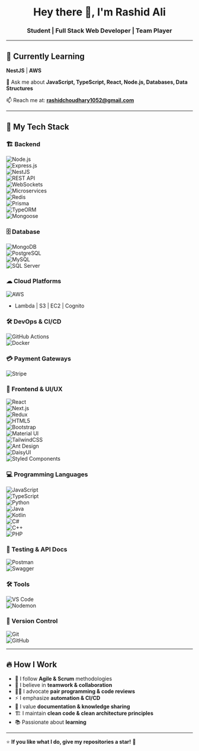 <h1 align="center">Hey there 👋, I'm Rashid Ali</h1>
<h3 align="center">Student | Full Stack Web Developer | Team Player</h3>

---

## 🌱 Currently Learning  
**NestJS** | **AWS**   

💬 Ask me about **JavaScript, TypeScript, React, Node.js, Databases, Data Structures**  

📫 Reach me at: **rashidchoudhary1052@gmail.com**  

---

## 🚀 My Tech Stack  

### 🏗 Backend  
![Node.js](https://img.shields.io/badge/Node.js-339933?style=for-the-badge&logo=node.js&logoColor=white)  
![Express.js](https://img.shields.io/badge/Express.js-000000?style=for-the-badge&logo=express&logoColor=white)  
![NestJS](https://img.shields.io/badge/NestJS-E0234E?style=for-the-badge&logo=nestjs&logoColor=white)  
![REST API](https://img.shields.io/badge/REST_API-005571?style=for-the-badge)  
![WebSockets](https://img.shields.io/badge/WebSockets-000000?style=for-the-badge)  
![Microservices](https://img.shields.io/badge/Microservices-FF6F00?style=for-the-badge)  
![Redis](https://img.shields.io/badge/Redis-DC382D?style=for-the-badge&logo=redis&logoColor=white)  
![Prisma](https://img.shields.io/badge/Prisma-2D3748?style=for-the-badge&logo=prisma&logoColor=white)  
![TypeORM](https://img.shields.io/badge/TypeORM-E34F26?style=for-the-badge)  
![Mongoose](https://img.shields.io/badge/Mongoose-880000?style=for-the-badge)  

### 🗄 Database  
![MongoDB](https://img.shields.io/badge/MongoDB-47A248?style=for-the-badge&logo=mongodb&logoColor=white)  
![PostgreSQL](https://img.shields.io/badge/PostgreSQL-336791?style=for-the-badge&logo=postgresql&logoColor=white)  
![MySQL](https://img.shields.io/badge/MySQL-4479A1?style=for-the-badge&logo=mysql&logoColor=white)  
![SQL Server](https://img.shields.io/badge/SQL%20Server-CC2927?style=for-the-badge&logo=microsoft-sql-server&logoColor=white)  

### ☁ Cloud Platforms  
![AWS](https://img.shields.io/badge/AWS-FF9900?style=for-the-badge&logo=amazon-aws&logoColor=white)  
- Lambda | S3 | EC2 | Cognito  

### 🛠 DevOps & CI/CD  
![GitHub Actions](https://img.shields.io/badge/GitHub_Actions-2088FF?style=for-the-badge&logo=github-actions&logoColor=white)  
![Docker](https://img.shields.io/badge/Docker-2496ED?style=for-the-badge&logo=docker&logoColor=white)  

### 💳 Payment Gateways  
![Stripe](https://img.shields.io/badge/Stripe-008CDD?style=for-the-badge&logo=stripe&logoColor=white)  

### 🎨 Frontend & UI/UX  
![React](https://img.shields.io/badge/React-61DAFB?style=for-the-badge&logo=react&logoColor=black)  
![Next.js](https://img.shields.io/badge/Next.js-000000?style=for-the-badge&logo=next.js&logoColor=white)  
![Redux](https://img.shields.io/badge/Redux-764ABC?style=for-the-badge&logo=redux&logoColor=white)  
![HTML5](https://img.shields.io/badge/HTML5-E34F26?style=for-the-badge&logo=html5&logoColor=white)  
![Bootstrap](https://img.shields.io/badge/Bootstrap-7952B3?style=for-the-badge&logo=bootstrap&logoColor=white)  
![Material UI](https://img.shields.io/badge/Material_UI-0081CB?style=for-the-badge&logo=mui&logoColor=white)  
![TailwindCSS](https://img.shields.io/badge/TailwindCSS-38B2AC?style=for-the-badge&logo=tailwind-css&logoColor=white)  
![Ant Design](https://img.shields.io/badge/Ant_Design-0170FE?style=for-the-badge&logo=antdesign&logoColor=white)  
![DaisyUI](https://img.shields.io/badge/DaisyUI-FF9900?style=for-the-badge)  
![Styled Components](https://img.shields.io/badge/Styled_Components-DB7093?style=for-the-badge&logo=styled-components&logoColor=white)  

### 💻 Programming Languages  
![JavaScript](https://img.shields.io/badge/JavaScript-F7DF1E?style=for-the-badge&logo=javascript&logoColor=black)  
![TypeScript](https://img.shields.io/badge/TypeScript-007ACC?style=for-the-badge&logo=typescript&logoColor=white)  
![Python](https://img.shields.io/badge/Python-3776AB?style=for-the-badge&logo=python&logoColor=white)  
![Java](https://img.shields.io/badge/Java-007396?style=for-the-badge&logo=java&logoColor=white)  
![Kotlin](https://img.shields.io/badge/Kotlin-0095D5?style=for-the-badge&logo=kotlin&logoColor=white)  
![C#](https://img.shields.io/badge/C%23-239120?style=for-the-badge&logo=c-sharp&logoColor=white)  
![C++](https://img.shields.io/badge/C++-00599C?style=for-the-badge&logo=c%2B%2B&logoColor=white)  
![PHP](https://img.shields.io/badge/PHP-777BB4?style=for-the-badge&logo=php&logoColor=white)  

### 🧪 Testing & API Docs  
![Postman](https://img.shields.io/badge/Postman-FF6C37?style=for-the-badge&logo=postman&logoColor=white)  
![Swagger](https://img.shields.io/badge/Swagger-85EA2D?style=for-the-badge&logo=swagger&logoColor=white)  

### 🛠 Tools  
![VS Code](https://img.shields.io/badge/VS_Code-007ACC?style=for-the-badge&logo=visual-studio-code&logoColor=white)  
![Nodemon](https://img.shields.io/badge/Nodemon-76D04B?style=for-the-badge&logo=nodemon&logoColor=black)  

### 🔄 Version Control  
![Git](https://img.shields.io/badge/Git-F05032?style=for-the-badge&logo=git&logoColor=white)  
![GitHub](https://img.shields.io/badge/GitHub-181717?style=for-the-badge&logo=github&logoColor=white)  

---

## 🔥 How I Work  

- 🚀 I follow **Agile & Scrum** methodologies  
- 🤝 I believe in **teamwork & collaboration**  
- 👨‍💻 I advocate **pair programming & code reviews**  
- ⚡ I emphasize **automation & CI/CD**  
- 📝 I value **documentation & knowledge sharing**  
- 🏗 I maintain **clean code & clean architecture principles**  
- 📚 Passionate about **learning**  

---

⭐ **If you like what I do, give my repositories a star!** 🚀
